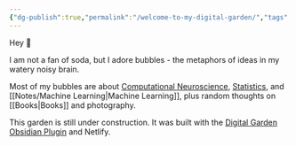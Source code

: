 ```yaml
---
{"dg-publish":true,"permalink":"/welcome-to-my-digital-garden/","tags":"gardenEntry"}
---
```



Hey 🌱

I am not a fan of soda, but I adore bubbles - the metaphors of ideas in my watery noisy brain.   

Most of my bubbles are about [Computational Neuroscience](Index/Computational%20Neuroscience%20Index.md), [Statistics](Index/Statistics%20Index.md), and [[Notes/Machine Learning\|Machine Learning]], plus random thoughts on [[Books\|Books]] and photography. 

This garden is still under construction. 
It was built with the [Digital Garden Obsidian Plugin](https://github.com/oleeskild/Obsidian-Digital-Garden) and Netlify.